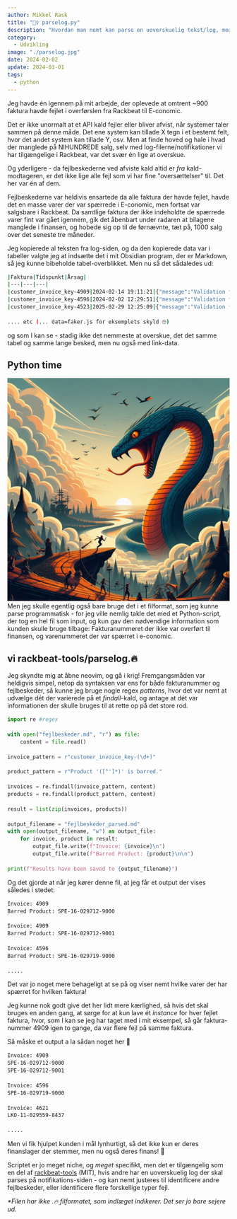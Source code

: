 ```yaml
---
author: Mikkel Rask
title: "🕵️‍♀️ parselog.py"
description: "Hvordan man nemt kan parse en uoverskuelig tekst/log, med meget få linjers kode."
category:
  - Udvikling
image: "./parselog.jpg"
date: 2024-02-02
update: 2024-03-01
tags:
  - python
---
```


Jeg havde én igennem på mit arbejde, der oplevede at omtrent ~900 faktura havde fejlet i overførslen fra Rackbeat til E-conomic.

Det er ikke unormalt at et API kald fejler eller bliver afvist, når systemer taler sammen på denne måde. Det ene system kan tillade X tegn i et bestemt felt, hvor det andet system kan tillade Y, osv. Men at finde hoved og hale i hvad der manglede på NIHUNDREDE salg, selv med log-filerne/notifikationer vi har tilgængelige i Rackbeat, var det svær én lige at overskue.

Og yderligere - da fejlbeskederne ved afviste kald altid er _fra_ kald-modtageren, er det ikke lige alle fejl som vi har fine "oversættelser" til. Det her var én af dem.

Fejlbeskederne var heldivis ensartede da alle faktura der havde fejlet, havde det en masse varer der var spærrede i E-conomic, men fortsat var salgsbare i Rackbeat. Da samtlige faktura der ikke indeholdte de spærrede varer fint var gået igennem, gik det åbenbart under radaren at bilagene manglede i finansen, og hobede sig op til de førnævnte, tæt på, 1000 salg over det seneste tre måneder.

Jeg kopierede al teksten fra log-siden, og da den kopierede data var i tabeller valgte jeg at indsætte det i mit Obsidian program, der er Markdown, så jeg kunne bibeholde tabel-overblikket. Men nu så det sådaledes ud:

```bash
|Faktura|Tidspunkt|Årsag|
|---|---|---|
|customer_invoice_key-4909|2024-02-14 19:11:21|{"message":"Validation failed. 1 error found.","errorCode":"E04300","developerHint":"Inspect validation errors and correct your request.","logId":"864e10e07f2da3a85-FRA","httpStatusCode":400,"errors":{"lines":{"items":[{"arrayIndex":8,"product":{"errors":[{"propertyName":"product","errorMessage":"Product 'SPE-16-029712-9000' is barred.","errorCode":"E06600","inputValue":"SPE-16-029712-9000","developerHint":"Find a list of products at https://restapi.e-conomic.com/products ."}]}}]}},"logTime":"2022-06-12T16:13:00","errorCount":1} :|
|customer_invoice_key-4596|2024-02-02 12:29:51|{"message":"Validation failed. 1 error found.","errorCode":"E04300","developerHint":"Inspect validation errors and correct your request.","logId":"90f9a932d6c19962-FRA","httpStatusCode":400,"errors":{"lines":{"items":[{"arrayIndex":0,"product":{"errors":[{"propertyName":"product","errorMessage":"Product 'SPE-16-029712-9000' is barred.","errorCode":"E06600","inputValue":"SPE-16-029712-9000","developerHint":"Find a list of products at https://restapi.e-conomic.com/products ."}]}}]}},"logTime":"2028-01-11T10:31:26","errorCount":1} :|
|customer_invoice_key-4523|2025-02-29 12:25:09|{"message":"Validation failed. 1 error found.","errorCode":"E04300","developerHint":"Inspect validation errors and correct your request.","logId":"90d910c454843628-FRA","httpStatusCode":400,"errors":{"lines":{"items":[{"arrayIndex":0,"product":{"errors":[{"propertyName":"product","errorMessage":"Product 'SPE-16-029719-9000' is barred.","errorCode":"E06600","inputValue":"SPE-16-029719-9000","developerHint":"Find a list of products at https://restapi.e-conomic.com/products ."}]}}]}},"logTime":"2023-02-19T11:26:47","errorCount":1} :|

.... etc (... data=faker.js for eksemplets skyld 🙄)

```

og som I kan se - stadig ikke det nemmeste at overskue, det det samme tabel og samme lange besked, men nu også med link-data.

## Python time

![Co-pilot/Dall-E genererede denne illustration, ud fra det her indlæg](./parselog.jpg)
Men jeg skulle egentlig også bare bruge det i et filformat, som jeg kunne parse programmatisk - for jeg ville nemlig takle det med et Python-script, der tog en hel fil som input, og kun gav den nødvendige information som kunden skulle bruge tilbage: Fakturanummeret der ikke var overført til finansen, og varenummeret der var spærret i e-conomic.

## vi rackbeat-tools/parselog.🔥

Jeg skyndte mig at åbne neovim, og gå i krig! Fremgangsmåden var heldigvis simpel, netop da syntaksen var ens for både fakturanummer og fejlbeskeder, så kunne jeg bruge nogle regex _patterns_, hvor det var nemt at udvælge dét der varierede på et _findall_-kald, og antage at dét var informationen der skulle bruges til at rette op på det store rod.

```python
import re #regex

with open("fejlbeskeder.md", "r") as file:
    content = file.read()

invoice_pattern = r"customer_invoice_key-(\d+)"

product_pattern = r"Product '([^']*)' is barred."

invoices = re.findall(invoice_pattern, content)
products = re.findall(product_pattern, content)

result = list(zip(invoices, products))

output_filename = "fejlbeskeder_parsed.md"
with open(output_filename, "w") as output_file:
    for invoice, product in result:
        output_file.write(f"Invoice: {invoice}\n")
        output_file.write(f"Barred Product: {product}\n\n")

print(f"Results have been saved to {output_filename}")

```

Og det gjorde at når jeg kører denne fil, at jeg får et output der vises således i stedet:

```bash
Invoice: 4909
Barred Product: SPE-16-029712-9000

Invoice: 4909
Barred Product: SPE-16-029712-9001

Invoice: 4596
Barred Product: SPE-16-029719-9000

.....

```

Det var jo noget mere behageligt at se på og viser nemt hvilke varer der har spærret for hvilken faktura!

Jeg kunne nok godt give det her lidt mere kærlighed, så hvis det skal bruges en anden gang, at sørge for at kun lave ét _instance_ for hver fejlet faktura, hvor, som I kan se jeg har taget med i mit eksempel, så går faktura-nummer 4909 igen to gange, da var flere fejl på samme faktura.

Så måske et output a la sådan noget her 🤷

```bash
Invoice: 4909
SPE-16-029712-9000
SPE-16-029712-9001

Invoice: 4596
SPE-16-029719-9000

Invoice: 4621
LKO-11-029559-8437

.....

```

Men vi fik hjulpet kunden i mål lynhurtigt, så det ikke kun er deres finanslager der stemmer, men nu også deres finans! 🤝

Scriptet er jo meget niche, og _meget_ specifikt, men det er tilgængelig som en del af [rackbeat-tools](https://github.com/mikkelrask/rackbeat-tools) (MIT), hvis andre har en uoverskuelig log der skal parses på notifikations-siden - og kan nemt justeres til identificere andre fejlbeskeder, eller identificere flere forskellige typer fejl.

_\*Filen har ikke .🔥 filformatet, som indlæget indikerer. Det ser jo bare sejere ud._
